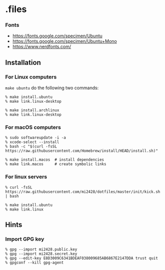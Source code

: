 # .files

### Fonts

* https://fonts.google.com/specimen/Ubuntu
* https://fonts.google.com/specimen/Ubuntu+Mono
* https://www.nerdfonts.com/

## Installation

### For Linux computers


`make ubuntu` do the following two commands:

```
% make install.ubuntu
% make link.linux-desktop
```

```
% make install.archlinux
% make link.linux-desktop
```

### For macOS computers

```
% sudo softwareupdate -i -a
% xcode-select --install
% bash -c "$(curl -fsSL https://raw.githubusercontent.com/Homebrew/install/HEAD/install.sh)"
```

```
% make install.macos  # install dependencies
% make link.macos     # create symbolic links
```

### For linux servers

```
% curl -fsSL https://raw.githubusercontent.com/mi2428/dotfiles/master/init/kick.sh | bash
```

```
% make install.ubuntu
% make link.linux
```

## Hints

### Import GPG key

```
% gpg --import mi2428.public.key
% gpg --import mi2428.secret.key
% gpg --edit-key E8D3009C6341BDEAF038009685AB6867E2147DDA trust quit
% gpgconf --kill gpg-agent
```
